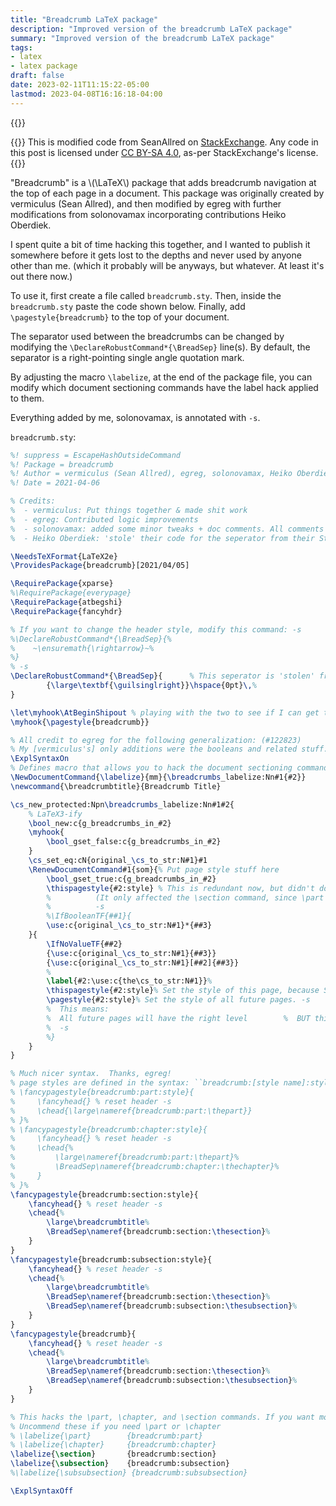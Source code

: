 ```yaml
---
title: "Breadcrumb LaTeX package"
description: "Improved version of the breadcrumb LaTeX package"
summary: "Improved version of the breadcrumb LaTeX package"
tags: 
- latex
- latex package
draft: false
date: 2023-02-11T11:15:22-05:00
lastmod: 2023-04-08T16:16:18-04:00
---
```


{{<katex>}}

{{<lead>}}
This is modified code from SeanAllred on [StackExchange](https://tex.stackexchange.com/a/122816).
Any code in this post is licensed under [CC BY-SA 4.0](https://creativecommons.org/licenses/by-sa/4.0/), as-per StackExchange's license.
{{</lead>}}

"Breadcrumb" is a \\(\LaTeX\\) package that adds breadcrumb navigation at the top of each page in a document.
This package was originally created by vermiculus (Sean Allred), and then modified by egreg with further modifications from solonovamax incorporating contributions Heiko Oberdiek.

I spent quite a bit of time hacking this together, and I wanted to publish it somewhere before it gets lost to the depths and never used by anyone other than me. (which it probably will be anyways, but whatever. At least it's out there now.)

To use it, first create a file called `breadcrumb.sty`. Then, inside the `breadcrumb.sty` paste the code shown below.
Finally, add `\pagestyle{breadcrumb}` to the top of your document.

The separator used between the breadcrumbs can be changed by modifying the `\DeclareRobustCommand*{\BreadSep}` line(s).
By default, the separator is a right-pointing single angle quotation mark.

By adjusting the macro `\labelize`, at the end of the package file, you can modify which document sectioning commands have the label hack applied to them.

Everything added by me, solonovamax, is annotated with `-s`.

`breadcrumb.sty`:
```latex
%! suppress = EscapeHashOutsideCommand
%! Package = breadcrumb
%! Author = vermiculus (Sean Allred), egreg, solonovamax, Heiko Oberdiek
%! Date = 2021-04-06

% Credits:
%  - vermiculus: Put things together & made shit work
%  - egreg: Contributed logic improvements
%  - solonovamax: added some minor tweaks + doc comments. All comments by solonovamax are signed with ``-s'' at the end.
%  - Heiko Oberdiek: 'stole' their code for the seperator from their StackExchange answer, since I [solonovamax] think it looks nicer.

\NeedsTeXFormat{LaTeX2e}
\ProvidesPackage{breadcrumb}[2021/04/05]

\RequirePackage{xparse}
%\RequirePackage{everypage}
\RequirePackage{atbegshi}
\RequirePackage{fancyhdr}

% If you want to change the header style, modify this command: -s
%\DeclareRobustCommand*{\BreadSep}{%
%    ~\ensuremath{\rightarrow}~%
%}
% -s
\DeclareRobustCommand*{\BreadSep}{      % This seperator is 'stolen' from Heiko Oberdiek. -s
        {\large\textbf{\guilsinglright}}\hspace{0pt}\,%
}

\let\myhook\AtBeginShipout % playing with the two to see if I can get the desired output
\myhook{\pagestyle{breadcrumb}}

% All credit to egreg for the following generalization: (#122823)
% My [vermiculus's] only additions were the booleans and related stuff.
\ExplSyntaxOn
% Defines macro that allows you to hack the document sectioning commands. -s
\NewDocumentCommand{\labelize}{mm}{\breadcrumbs_labelize:Nn#1{#2}}
\newcommand{\breadcrumbtitle}{Breadcrumb Title}

\cs_new_protected:Npn\breadcrumbs_labelize:Nn#1#2{
    % LaTeX3-ify
    \bool_new:c{g_breadcrumbs_in_#2}
    \myhook{
        \bool_gset_false:c{g_breadcrumbs_in_#2}
    }
    \cs_set_eq:cN{original_\cs_to_str:N#1}#1
    \RenewDocumentCommand#1{som}{% Put page style stuff here
        \bool_gset_true:c{g_breadcrumbs_in_#2}
        \thispagestyle{#2:style} % This is redundant now, but didn't do much before, anyways.
        %          (It only affected the \section command, since \part and \section print a new page at the start of the macro.)
        %          -s
        %\IfBooleanTF{##1}{
        \use:c{original_\cs_to_str:N#1}*{##3}
    }{
        \IfNoValueTF{##2}
        {\use:c{original_\cs_to_str:N#1}{##3}}
        {\use:c{original_\cs_to_str:N#1}[##2]{##3}}
        %
        \label{#2:\use:c{the\cs_to_str:N#1}}%
        \thispagestyle{#2:style}% Set the style of this page, because SOME things (looking at you, \chapter) reset the style. -s
        \pagestyle{#2:style}% Set the style of all future pages. -s
        %  This means:
        %  All future pages will have the right level        %  BUT this affects the entire document.
        %  -s
        %}
    }
}

% Much nicer syntax.  Thanks, egreg!
% page styles are defined in the syntax: ``breadcrumb:[style name]:style''. You can copy & paste to define any new ones. -s
% \fancypagestyle{breadcrumb:part:style}{
%     \fancyhead{} % reset header -s
%     \chead{\large\nameref{breadcrumb:part:\thepart}}
% }%
% \fancypagestyle{breadcrumb:chapter:style}{
%     \fancyhead{} % reset header -s
%     \chead{%
%         \large\nameref{breadcrumb:part:\thepart}%
%         \BreadSep\nameref{breadcrumb:chapter:\thechapter}%
%     }
% }%
\fancypagestyle{breadcrumb:section:style}{
    \fancyhead{} % reset header -s
    \chead{%
        \large\breadcrumbtitle%
        \BreadSep\nameref{breadcrumb:section:\thesection}%
    }
}
\fancypagestyle{breadcrumb:subsection:style}{
    \fancyhead{} % reset header -s
    \chead{%
        \large\breadcrumbtitle%
        \BreadSep\nameref{breadcrumb:section:\thesection}%
        \BreadSep\nameref{breadcrumb:subsection:\thesubsection}%
    }
}
\fancypagestyle{breadcrumb}{
    \fancyhead{} % reset header -s
    \chead{%
        \large\breadcrumbtitle%
        \BreadSep\nameref{breadcrumb:section:\thesection}%
        \BreadSep\nameref{breadcrumb:subsection:\thesubsection}%
    }
}

% This hacks the \part, \chapter, and \section commands. If you want more levels, define the new page styles and then labelize them.
% Uncommend these if you need \part or \chapter
% \labelize{\part}        {breadcrumb:part}
% \labelize{\chapter}     {breadcrumb:chapter}
\labelize{\section}       {breadcrumb:section}
\labelize{\subsection}    {breadcrumb:subsection}
%\labelize{\subsubsection} {breadcrumb:subsubsection}

\ExplSyntaxOff
```

